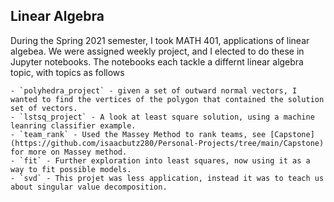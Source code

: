 ## Linear Algebra

During the Spring 2021 semester, I took MATH 401, applications of linear algebea. We were assigned weekly project, and I elected to do these in Jupyter notebooks. The notebooks each tackle a differnt linear algebra topic, with topics as follows

```
- `polyhedra_project` - given a set of outward normal vectors, I wanted to find the vertices of the polygon that contained the solution set of vectors.
- `lstsq_project` - A look at least square solution, using a machine leanring classifier example.
- `team_rank` - Used the Massey Method to rank teams, see [Capstone](https://github.com/isaacbutz280/Personal-Projects/tree/main/Capstone) for more on Massey method.
- `fit` - Further exploration into least squares, now using it as a way to fit possible models.
- `svd` - This projet was less application, instead it was to teach us about singular value decomposition.
